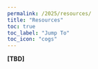 ```yaml
---
permalink: /2025/resources/
title: "Resources"
toc: true
toc_label: "Jump To"
toc_icon: "cogs"
---
```


**[TBD]**